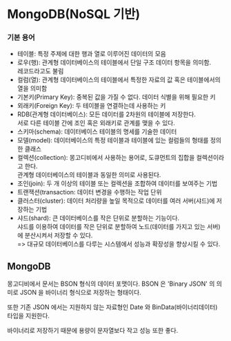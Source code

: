 # MongoDB(NoSQL 기반)

### 기본 용어

- 테이블: 특정 주제에 대한 행과 열로 이루어진 데이터의 모음
- 로우(행): 관계형 데이터베이스의 테이블에서 단일 구조 데이터 항목을 의미함.</br>
  레코드라고도 불림
- 컬럼(열): 관계형 데이터베이스의 테이블에서 특정한 자료의 값 혹은 테이블에서의 열을 의미함
- 기본키(Primary Key): 중복된 값을 가질 수 없다. 데이터 식별을 위해 필요한 키
- 외래키(Foreign Key): 두 테이블을 연결하는데 사용하는 키
- RDB(관계형 데이터베이스): 모든 데이터를 2차원의 테이블에 저장한다.</br>
  서로 다른 테이블 간에 조인 혹은 외래키로 관계를 맺을 수 있다.
- 스키마(schema): 데이터베이스 테이블의 명세를 기술한 데이터
- 모델(model): 데이터베이스의 특정 테이블과 테이블에 있는 컬럼들의 형태를 정의한 클래스
- 컬렉션(collection): 몽고디비에서 사용하는 용어로, 도큐먼트의 집합을 컬렉션이라고 한다.</br>
  관계형 데이터베이스의 테이블과 동일한 의미로 사용된다.
- 조인(join): 두 개 이상의 테이블 또는 컬렉션을 조합하여 데이터를 보여주는 기법
- 트랜잭션(transaction: 데이터 변경을 수행하는 작업 단위
- 클러스터(cluster): 데이터 처리량을 높일 목적으로 데이터를 여러 서버(샤드)에 저장하는 기법
- 샤드(shard): 큰 데이터베이스를 작은 단위로 분할하는 기능이다.</br>
  샤드를 이용하여 데이터를 작은 단위로 분할하여 노드(데이터를 가지고 있는 서버)에 분산시켜서 저장할 수 있다.</br>
  => 대규모 데이터베이스를 다루는 시스템에서 성능과 확장성을 향상시킬 수 있다.


## MongoDB
몽고디비에서 문서는 BSON 형식의 데이터 포맷이다. BSON 은 'Binary JSON' 의 의미로 JSON 을 바이너리 형식으로 저장하는 형태이다.

또한 기존 JSON 에서는 지원하지 않는 자료형인 Date 와 BinData(바이너리데이터) 타입을 지원한다.

바이너리로 저장하기 때문에 용량이 문자열보다 작고 성능 또한 좋다.